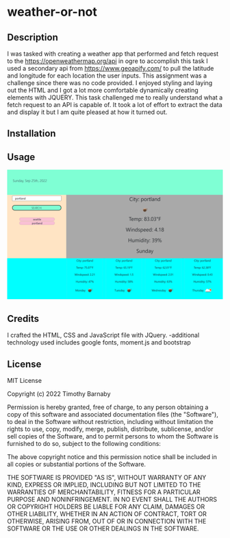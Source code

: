 # weather-or-not

## Description

I was tasked with creating a weather app that performed and fetch request to the https://openweathermap.org/api in ogre to accomplish this task I used a secondary api from https://www.geoapify.com/ to pull the latitude and longitude for each location the user inputs.  This assignment was a challenge since there was no code provided.  I enjoyed styling and laying out the HTML and I got a lot more comfortable dynamically creating elements with JQUERY.  This task challenged me to really understand what a fetch request to an API is capable of.  It took a lot of effort to extract the data and display it but I am quite pleased at how it turned out.

## Installation 


## Usage 

 <img src="assets/Screenshot_1.png"   alt="Screenshot of live webpage">
 <!-- <img src="assets/Screenshot-2.png"   alt="Screenshot of live webpage"> -->



## Credits
I crafted the HTML, CSS and JavaScript file with JQuery.
-additional technology used includes google fonts, moment.js and bootstrap

## License

MIT License

Copyright (c) 2022 Timothy Barnaby

Permission is hereby granted, free of charge, to any person obtaining a copy
of this software and associated documentation files (the "Software"), to deal
in the Software without restriction, including without limitation the rights
to use, copy, modify, merge, publish, distribute, sublicense, and/or sell
copies of the Software, and to permit persons to whom the Software is
furnished to do so, subject to the following conditions:

The above copyright notice and this permission notice shall be included in all
copies or substantial portions of the Software.

THE SOFTWARE IS PROVIDED "AS IS", WITHOUT WARRANTY OF ANY KIND, EXPRESS OR
IMPLIED, INCLUDING BUT NOT LIMITED TO THE WARRANTIES OF MERCHANTABILITY,
FITNESS FOR A PARTICULAR PURPOSE AND NONINFRINGEMENT. IN NO EVENT SHALL THE
AUTHORS OR COPYRIGHT HOLDERS BE LIABLE FOR ANY CLAIM, DAMAGES OR OTHER
LIABILITY, WHETHER IN AN ACTION OF CONTRACT, TORT OR OTHERWISE, ARISING FROM,
OUT OF OR IN CONNECTION WITH THE SOFTWARE OR THE USE OR OTHER DEALINGS IN THE
SOFTWARE.
